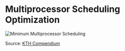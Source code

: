 # Multiprocessor Scheduling Optimization

![Minimum Multiprocessor Scheduling](https://github.com/user-attachments/assets/0b0c2a27-5289-440e-aab4-2f3129326af7)

Source: [KTH Compendium](https://www.csc.kth.se/~viggo/wwwcompendium/node181.html)

